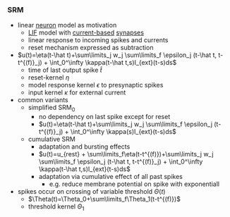 ### SRM
+ linear [neuron](../Neurons/Neurons.md) model as motivation 
	+ [LIF](../Brain%20Models/Leaky%20Integrate-And-Fire%20Model.md) model with [current-based](Synaptic%20Models.md) [synapses](../Neurons/Synapses.md)
	+ linear response to incoming spikes and currents
	+ reset mechanism expressed as subtraction
+ $u(t)=\eta(t-\hat t)+\sum\limits_j w_j \sum\limits_f \epsilon_j (t-\hat t, t-t^{(f)}_j) + \int_0^\infty \kappa(t-\hat t,s)I_{ext}(t-s)ds$
	+ time of last output spike $\hat t$ 
	+ reset-kernel $\eta$
	+ model response kernel $\epsilon$ to presynaptic spikes
	+ input kernel $\kappa$ for external current
+ common variants
	+ simplified SRM$_0$
		+ no dependency on last spike except for reset
		+ $u(t)=\eta(t-\hat t)+\sum\limits_j w_j \sum\limits_f \epsilon_j (t-t^{(f)}_j) + \int_0^\infty \kappa(s)I_{ext}(t-s)ds$
	+ cumulative SRM
		+ adaptation and bursting effects
		+ $u(t)=u_{rest} + \sum\limits_f\eta(t-t^{(f)})+\sum\limits_j w_j \sum\limits_f \epsilon_j (t-\hat t, t-t^{(f)}_j) + \int_0^\infty \kappa(t-\hat t,s)I_{ext}(t-s)ds$
		+ adaptation via cumulative effect of all past spikes
			+ e.g. reduce membrane potential on spike with exponentiall 
+ spikes occur on crossing of variable threshold $\Theta(t)$ 
	+ $\Theta(t)=\Theta_0+\sum\limits_f\Theta_1(t-t^{(f)})$
	+ threshold kernel $\Theta_1$
